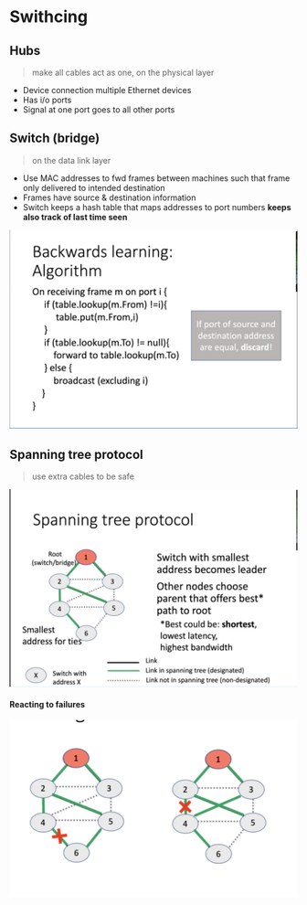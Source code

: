 # Swithcing

## Hubs
> make all cables act as one, on the physical layer
* Device connection multiple Ethernet devices
* Has i/o ports
* Signal at one port goes to all other ports

## Switch (bridge)
> on the data link layer
* Use MAC addresses to fwd frames between machines such that frame only delivered to intended destination
* Frames have source & destination information
* Switch keeps a hash table that maps addresses to port numbers
**keeps also track of last time seen**
<img src="switch_algo.png">

## Spanning tree protocol
> use extra cables to be safe

<img src="stp_main.png">

#### Reacting to failures
<img src="stp_failures.png">
